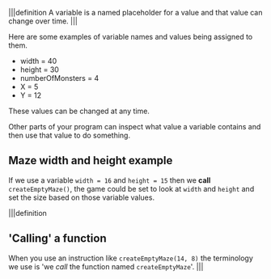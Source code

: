 |||definition
A variable is a named placeholder for a value and that value can change over time.
|||

Here are some examples of variable names and values being assigned to them.

- width = 40
- height = 30
- numberOfMonsters = 4
- X = 5
- Y = 12

These values can be changed at any time. 

Other parts of your program can inspect what value a variable contains and then use that value to do something.

## Maze width and height example
If we use a variable `width = 16` and `height = 15` then we **call** `createEmptyMaze()`, the game could be set to look at `width` and `height` and set the size based on those variable values.

|||definition
## 'Calling' a function
When you use an instruction like `createEmptyMaze(14, 8)` the terminology we use is 'we *call* the function named `createEmptyMaze`'.
|||

